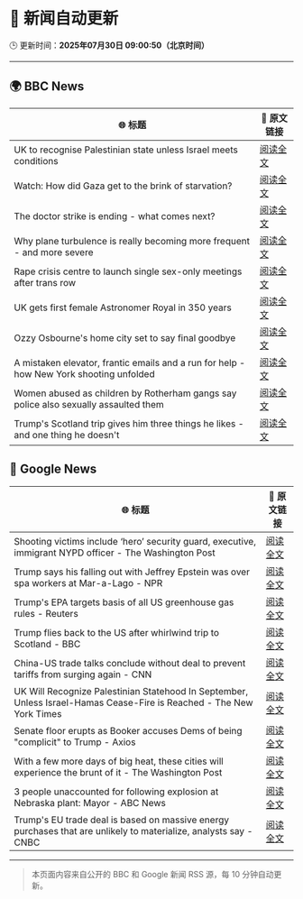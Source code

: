 # 🧠 新闻自动更新

🕒 更新时间：**2025年07月30日 09:00:50（北京时间）**

---

## 🌍 BBC News

| 🌐 标题 | 🔗 原文链接 |
|--------|-------------|
| UK to recognise Palestinian state unless Israel meets conditions | [阅读全文](https://www.bbc.com/news/articles/cpdjvn1eeplo?at_medium=RSS&at_campaign=rss) |
| Watch: How did Gaza get to the brink of starvation? | [阅读全文](https://www.bbc.com/news/videos/cjey0v4xjz9o?at_medium=RSS&at_campaign=rss) |
| The doctor strike is ending - what comes next? | [阅读全文](https://www.bbc.com/news/articles/c4glxxxj3e0o?at_medium=RSS&at_campaign=rss) |
| Why plane turbulence is really becoming more frequent - and more severe | [阅读全文](https://www.bbc.com/news/articles/ckgy7jx082ro?at_medium=RSS&at_campaign=rss) |
| Rape crisis centre to launch single sex-only meetings after trans row | [阅读全文](https://www.bbc.com/news/articles/cvgp558qkz0o?at_medium=RSS&at_campaign=rss) |
| UK gets first female Astronomer Royal in 350 years | [阅读全文](https://www.bbc.com/news/articles/c741lll88q5o?at_medium=RSS&at_campaign=rss) |
| Ozzy Osbourne's home city set to say final goodbye | [阅读全文](https://www.bbc.com/news/articles/c3v3lle5z3wo?at_medium=RSS&at_campaign=rss) |
| A mistaken elevator, frantic emails and a run for help - how New York shooting unfolded | [阅读全文](https://www.bbc.com/news/articles/cy85737235go?at_medium=RSS&at_campaign=rss) |
| Women abused as children by Rotherham gangs say police also sexually assaulted them | [阅读全文](https://www.bbc.com/news/articles/cn9y0lvpyqvo?at_medium=RSS&at_campaign=rss) |
| Trump's Scotland trip gives him three things he likes - and one thing he doesn't | [阅读全文](https://www.bbc.com/news/articles/cly42x8k55lo?at_medium=RSS&at_campaign=rss) |

## 📰 Google News

| 🌐 标题 | 🔗 原文链接 |
|--------|-------------|
| Shooting victims include ‘hero’ security guard, executive, immigrant NYPD officer - The Washington Post | [阅读全文](https://news.google.com/rss/articles/CBMijgFBVV95cUxOa3l6Y2RvNmFxS0tBZjFDcWNGRUtXNU5QMDRTVEtueU5jcnhSa2t1ZDU1cmdXWTA3QzJOcEstZm56Qml5MXA2YndBYUo1VjU5OGhKY21sSTRPZVloLURPYlhDZ09EblFYeHhrNXFKaEJRaElXOHlOdGtjc3hLVnRFeGRTdjlXbUpnbVhFV3dR?oc=5) |
| Trump says his falling out with Jeffrey Epstein was over spa workers at Mar-a-Lago - NPR | [阅读全文](https://news.google.com/rss/articles/CBMimwFBVV95cUxNc3ZUMFlkY0F3VUtQSVNtTE1nVHAzdF9ULUhSckhYai1vNjZ3a0hDWHpydllVTFgxSTAyQ3ZjUV9acFpjLUlYTWZRVTJpUU9OR1JRT09ESjBuYS1vZG94Vm40VEU2X0ZlTll4X2VReDNrVkUxUmZNWmVaMDlhS1U5UElESGR0WkUzU1o0NFhFZGxoeWoxMGN6dzRrWQ?oc=5) |
| Trump's EPA targets basis of all US greenhouse gas rules - Reuters | [阅读全文](https://news.google.com/rss/articles/CBMiqAFBVV95cUxONmZGS0lURTlGODNOeURjMGxlMld0a05VMVprMXU4Xzl0eVFkUjFUdlctRklHcFFvY0ZUM0tXWjRVVDMtY1JtUHJseHZKYjB5QU1zLVphbk8wcUk0bFlfWUFmblpnYjllR2Z5d2lwY2ZMcVBGRTFCM1NibVl3UFNPSjB0YW16R1lWWXJkUUkxUVo4RUZmU3FMZ0ZJRXMyTGpSME8tLVJKamI?oc=5) |
| Trump flies back to the US after whirlwind trip to Scotland - BBC | [阅读全文](https://news.google.com/rss/articles/CBMiWkFVX3lxTE5Hc2lXeHpGYkRqTUxha2JFRDVkcXd2a3lvYVo3S0VDR0s1M3NmWVJ1Q3J2VEVWWEFBYU5YMzUteWxHaXRfQmd5LTBPU2dOZkRFYnhUWlVBd3V3UdIBX0FVX3lxTFB0djdXeWhaMGp3US1ZZFdla1RqLWZWTDVLYWRXUFBWYzI5UUZlbE1rS0U1RzcwNE1Hb0V1Szk2ZHVTWDNZSVFZblRBa29DT01pTUN5RG0wTWh2RTQ1dGtF?oc=5) |
| China-US trade talks conclude without deal to prevent tariffs from surging again - CNN | [阅读全文](https://news.google.com/rss/articles/CBMia0FVX3lxTE1aOHFZYmJ1R3M2d205WDdFaE9MUXBUblJSNjZvelRzRjRPcDMwOHdrWFgzNWJhNDJqbU1PUDJaZlpyYldYVW9wSW9CMnNXbEFBU0R2N3l6bVFCeks0ckNMdXlvdUcyMEh1Zzln0gFwQVVfeXFMT0xkVFhwM0Z6bDExSG5EdGFSc0F2U25aMTRzZ1pBLUNwX2luRGRidEtkeXN1ZlExTGdVVFZOcl9QeVhiLWpnNW10LW4waVVpSk9STVp1RndTWjgxc3ZCQ240SDFLU2JCNVNfamdMVDdTMQ?oc=5) |
| UK Will Recognize Palestinian Statehood In September, Unless Israel-Hamas Cease-Fire is Reached - The New York Times | [阅读全文](https://news.google.com/rss/articles/CBMilgFBVV95cUxOY2Fxa2tyNEtWOHBuWXREUzh3MmRRYWVBQW5qdXJLVlF6cTRiVS1uSklKZnpydnVzRXlxaU82RURsLVR3b2pjdEJuenFKaGxvaEJWN3h3ajdDNTRlY0VoT0lVVEJQRWJ3RGlhbVlaQXNUOWdnMzFpMHhLTURpVE1TMU5ubmttOHRnZWlqUkVVMDJUcGtpOHc?oc=5) |
| Senate floor erupts as Booker accuses Dems of being "complicit" to Trump - Axios | [阅读全文](https://news.google.com/rss/articles/CBMiigFBVV95cUxPUmRYMzR3b0wtS25Sbzlsc2lsWG9fZXE1TDJKVXFfdG16bEtjWFBtMVltRk5USTJBUlpXeFYtNzdpcGtqNVJQYkVkLTFuV2pDZmIyRVVhMkhNNnpseF9zdWhwU2JicXdHb3NxRDhmcW9yeHNFdkRaZDR4VWhQaW1PTFJDQjhYVWIzTkE?oc=5) |
| With a few more days of big heat, these cities will experience the brunt of it - The Washington Post | [阅读全文](https://news.google.com/rss/articles/CBMif0FVX3lxTE82bEtISFU3TzduOUhIS3BsSVRaUWFjTlc2Skp0WDlqSjlXSnJKTFFZMmdWeFZKd3FCdTd5RFdrcFJlb243WG0yQ2dzT2RBTm5JaGpQb2tnc3N5XzY0RG55TlRiSENDWURvdVlIV2ExOXMwT1RYWllDX2VvVEcyQUU?oc=5) |
| 3 people unaccounted for following explosion at Nebraska plant: Mayor - ABC News | [阅读全文](https://news.google.com/rss/articles/CBMigwFBVV95cUxPQkhGam4tbmR1X3N1MHBOOUVNNmhXYjNONFdDWEU5MVZpWW9SNEhIeVphMklfOFFLbnNtS0JsUGptVEx2NmpVeEtrZVNPTVdkUDFYRHpGTFZwRWV6YndKWmQzUl8xTFl2aUN4NUxDUEYwbWdPS0FJUGtKb3FvV1hoOElQQdIBiAFBVV95cUxOS2U5bHBSR1dvZmR4Szh1ZUllTW1HMVBSRi1INFQwaG5nNVhuV1BNQU15ejZUTVE4VTFvQVowUjdtVGpwR3dOaEh0ejZUVzVXeUtBSUFDX0NhV0NRd2tXa3BWd1lJbnh6NHZUYVFEQ09YWTExZFFyWWU1TEFYNm9JM2RTd2s4T3px?oc=5) |
| Trump's EU trade deal is based on massive energy purchases that are unlikely to materialize, analysts say - CNBC | [阅读全文](https://news.google.com/rss/articles/CBMiiwFBVV95cUxPVlRlTWtEMV9qTzQtVUdWZU90M1JjekRjdkRsUEx6QkVqVzZxQjFRc0JKMWNYR2VmV3FEM1JtbzNXX0E0UDNTdXFzSmZwMnVBaE02LWJxUGpUZkVsVVNCbWtqSUlRTkNpbUpJRGhiYWp4NXVpblZiUW1FbngybWxFNWkwb0ZzOFlGdmxj0gGQAUFVX3lxTFBJVzFCYlVXWVdFalpqb1lVZ0FIREhIV2hqUmdXSG9RX2FTYTJfNC1DcW5kUnJSek9RNFNKWUpoUmx6QXpmVFRqaS1hMW5wZGxGaHk4aXhRanlRSF9jcjBnYmUxdmpzYVZadV8zSUdsQlRjdElmNjBYSjNob3doRkp1dkc4RkJLWWVhZEFsd1YtQg?oc=5) |

---
> 本页面内容来自公开的 BBC 和 Google 新闻 RSS 源，每 10 分钟自动更新。